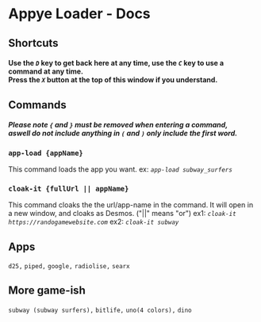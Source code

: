 # Appye Loader - Docs
## Shortcuts
#### Use the *`D`* key to get back here at any time, use the *`C`* key to use a command at any time. <br /> Press the *`X`* button at the top of this window if you understand.
## Commands
##### Please note `{` and `}` must be removed when entering a command, <br /> aswell do not include anything in `(` and `)` only include the first word.
### `app-load {appName}`
This command loads the app you want. ex: *`app-load subway_surfers`*
### `cloak-it {fullUrl || appName}`
This command cloaks the the url/app-name in the command. It will open in a new window, and cloaks as Desmos. ("||" means "or") ex1: *`cloak-it https://randogamewebsite.com`* ex2: *`cloak-it subway`*
## Apps
`d25,`
`piped,`
`google,`
`radiolise,`
`searx`
## More game-ish
`subway (subway surfers),`
`bitlife,`
`uno(4 colors),`
`dino`

